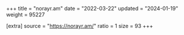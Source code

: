 +++
title = "norayr.am"
date = "2022-03-22"
updated = "2024-01-19"
weight = 95227

[extra]
source = "https://norayr.am/"
ratio = 1
size = 93
+++
